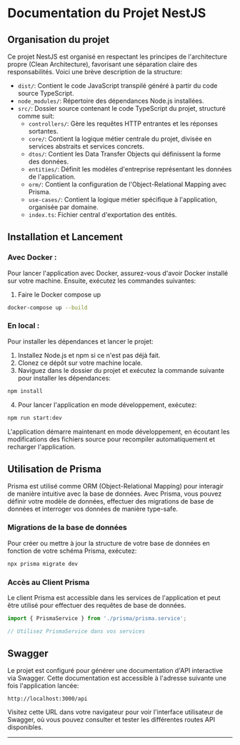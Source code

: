 
# Documentation du Projet NestJS

## Organisation du projet

Ce projet NestJS est organisé en respectant les principes de l'architecture propre (Clean Architecture), favorisant une séparation claire des responsabilités. Voici une brève description de la structure:

- `dist/`: Contient le code JavaScript transpilé généré à partir du code source TypeScript.
- `node_modules/`: Répertoire des dépendances Node.js installées.
- `src/`: Dossier source contenant le code TypeScript du projet, structuré comme suit:
  - `controllers/`: Gère les requêtes HTTP entrantes et les réponses sortantes.
  - `core/`: Contient la logique métier centrale du projet, divisée en services abstraits et services concrets.
  - `dtos/`: Contient les Data Transfer Objects qui définissent la forme des données.
  - `entities/`: Définit les modèles d'entreprise représentant les données de l'application.
  - `orm/`: Contient la configuration de l'Object-Relational Mapping avec Prisma.
  - `use-cases/`: Contient la logique métier spécifique à l'application, organisée par domaine.
  - `index.ts`: Fichier central d'exportation des entités.

## Installation et Lancement

### Avec Docker :

Pour lancer l'application avec Docker, assurez-vous d'avoir Docker installé sur votre machine. Ensuite, exécutez les commandes suivantes:

1. Faire le Docker compose up

```bash
docker-compose up --build
```

### En local : 
Pour installer les dépendances et lancer le projet:

1. Installez Node.js et npm si ce n'est pas déjà fait.
2. Clonez ce dépôt sur votre machine locale.
3. Naviguez dans le dossier du projet et exécutez la commande suivante pour installer les dépendances:

```bash
npm install
```

4. Pour lancer l'application en mode développement, exécutez:

```bash
npm run start:dev
```

L'application démarre maintenant en mode développement, en écoutant les modifications des fichiers source pour recompiler automatiquement et recharger l'application.

## Utilisation de Prisma

Prisma est utilisé comme ORM (Object-Relational Mapping) pour interagir de manière intuitive avec la base de données. Avec Prisma, vous pouvez définir votre modèle de données, effectuer des migrations de base de données et interroger vos données de manière type-safe.

### Migrations de la base de données

Pour créer ou mettre à jour la structure de votre base de données en fonction de votre schéma Prisma, exécutez:

```bash
npx prisma migrate dev
```

### Accès au Client Prisma

Le client Prisma est accessible dans les services de l'application et peut être utilisé pour effectuer des requêtes de base de données.

```typescript
import { PrismaService } from './prisma/prisma.service';

// Utilisez PrismaService dans vos services
```

## Swagger

Le projet est configuré pour générer une documentation d'API interactive via Swagger. Cette documentation est accessible à l'adresse suivante une fois l'application lancée:

```
http://localhost:3000/api
```

Visitez cette URL dans votre navigateur pour voir l'interface utilisateur de Swagger, où vous pouvez consulter et tester les différentes routes API disponibles.

---
